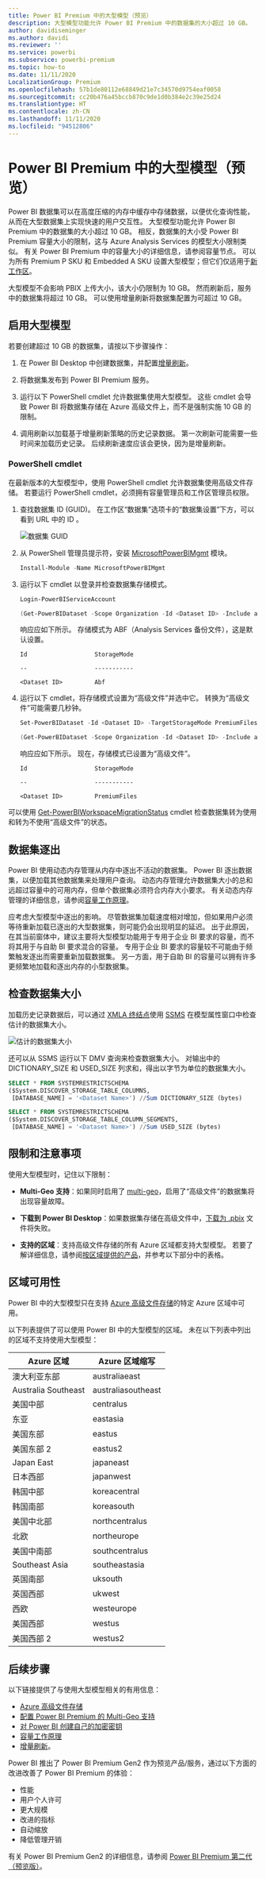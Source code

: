 ```yaml
---
title: Power BI Premium 中的大型模型（预览）
description: 大型模型功能允许 Power BI Premium 中的数据集的大小超过 10 GB。
author: davidiseminger
ms.author: davidi
ms.reviewer: ''
ms.service: powerbi
ms.subservice: powerbi-premium
ms.topic: how-to
ms.date: 11/11/2020
LocalizationGroup: Premium
ms.openlocfilehash: 57b1de80112e68849d21e7c34570d9754eaf0058
ms.sourcegitcommit: cc20b476a45bccb870c9de1d0b384e2c39e25d24
ms.translationtype: HT
ms.contentlocale: zh-CN
ms.lasthandoff: 11/11/2020
ms.locfileid: "94512806"
---
```

# <a name="large-models-in-power-bi-premium-preview"></a>Power BI Premium 中的大型模型（预览）

Power BI 数据集可以在高度压缩的内存中缓存中存储数据，以便优化查询性能，从而在大型数据集上实现快速的用户交互性。 大型模型功能允许 Power BI Premium 中的数据集的大小超过 10 GB。 相反，数据集的大小受 Power BI Premium 容量大小的限制，这与 Azure Analysis Services 的模型大小限制类似。 有关 Power BI Premium 中的容量大小的详细信息，请参阅容量节点。 可以为所有 Premium P SKU 和 Embedded A SKU 设置大型模型；但它们仅适用于[新工作区](../collaborate-share/service-create-the-new-workspaces.md)。

大型模型不会影响 PBIX 上传大小，该大小仍限制为 10 GB。 然而刷新后，服务中的数据集将超过 10 GB。 可以使用增量刷新将数据集配置为可超过 10 GB。

## <a name="enable-large-models"></a>启用大型模型

若要创建超过 10 GB 的数据集，请按以下步骤操作：

1. 在 Power BI Desktop 中创建数据集，并配置[增量刷新](service-premium-incremental-refresh.md)。

1. 将数据集发布到 Power BI Premium 服务。

1. 运行以下 PowerShell cmdlet 允许数据集使用大型模型。 这些 cmdlet 会导致 Power BI 将数据集存储在 Azure 高级文件上，而不是强制实施 10 GB 的限制。

1. 调用刷新以加载基于增量刷新策略的历史记录数据。 第一次刷新可能需要一些时间来加载历史记录。 后续刷新速度应该会更快，因为是增量刷新。

### <a name="powershell-cmdlets"></a>PowerShell cmdlet

在最新版本的大型模型中，使用 PowerShell cmdlet 允许数据集使用高级文件存储。 若要运行 PowerShell cmdlet，必须拥有容量管理员和工作区管理员权限。

1. 查找数据集 ID (GUID)。 在工作区“数据集”选项卡的“数据集设置”下方，可以看到 URL 中的 ID  。

    ![数据集 GUID](media/service-premium-large-models/dataset-guid.png)

1. 从 PowerShell 管理员提示符，安装 [MicrosoftPowerBIMgmt](/powershell/module/microsoftpowerbimgmt.data/) 模块。

    ```powershell
    Install-Module -Name MicrosoftPowerBIMgmt
    ```

1. 运行以下 cmdlet 以登录并检查数据集存储模式。

    ```powershell
    Login-PowerBIServiceAccount

    (Get-PowerBIDataset -Scope Organization -Id <Dataset ID> -Include actualStorage).ActualStorage
    ```

    响应应如下所示。 存储模式为 ABF（Analysis Services 备份文件），这是默认设置。

    ```
    Id                   StorageMode

    --                   -----------

    <Dataset ID>         Abf
    ```

1. 运行以下 cmdlet，将存储模式设置为“高级文件”并选中它。 转换为“高级文件”可能需要几秒钟。

    ```powershell
    Set-PowerBIDataset -Id <Dataset ID> -TargetStorageMode PremiumFiles

    (Get-PowerBIDataset -Scope Organization -Id <Dataset ID> -Include actualStorage).ActualStorage
    ```

    响应应如下所示。 现在，存储模式已设置为“高级文件”。

    ```
    Id                   StorageMode
    
    --                   -----------
    
    <Dataset ID>         PremiumFiles
    ```

可以使用 [Get-PowerBIWorkspaceMigrationStatus](/powershell/module/microsoftpowerbimgmt.workspaces/get-powerbiworkspacemigrationstatus) cmdlet 检查数据集转为使用和转为不使用“高级文件”的状态。

## <a name="dataset-eviction"></a>数据集逐出

Power BI 使用动态内存管理从内存中逐出不活动的数据集。 Power BI 逐出数据集，以便加载其他数据集来处理用户查询。 动态内存管理允许数据集大小的总和远超过容量中的可用内存，但单个数据集必须符合内存大小要求。 有关动态内存管理的详细信息，请参阅[容量工作原理](service-premium-what-is.md#how-capacities-function)。

应考虑大型模型中逐出的影响。 尽管数据集加载速度相对增加，但如果用户必须等待重新加载已逐出的大型数据集，则可能仍会出现明显的延迟。 出于此原因，在其当前窗体中，建议主要将大型模型功能用于专用于企业 BI 要求的容量，而不将其用于与自助 BI 要求混合的容量。 专用于企业 BI 要求的容量较不可能由于频繁触发逐出而需要重新加载数据集。 另一方面，用于自助 BI 的容量可以拥有许多更频繁地加载和逐出内存的小型数据集。

## <a name="checking-dataset-size"></a>检查数据集大小

加载历史记录数据后，可以通过 [XMLA 终结点](service-premium-connect-tools.md)使用 [SSMS](/sql/ssms/download-sql-server-management-studio-ssms) 在模型属性窗口中检查估计的数据集大小。

![估计的数据集大小](media/service-premium-large-models/estimated-dataset-size.png)

还可以从 SSMS 运行以下 DMV 查询来检查数据集大小。 对输出中的 DICTIONARY\_SIZE 和 USED\_SIZE 列求和，得出以字节为单位的数据集大小。

```sql
SELECT * FROM SYSTEMRESTRICTSCHEMA
($System.DISCOVER_STORAGE_TABLE_COLUMNS,
 [DATABASE_NAME] = '<Dataset Name>') //Sum DICTIONARY_SIZE (bytes)

SELECT * FROM SYSTEMRESTRICTSCHEMA
($System.DISCOVER_STORAGE_TABLE_COLUMN_SEGMENTS,
 [DATABASE_NAME] = '<Dataset Name>') //Sum USED_SIZE (bytes)
```

## <a name="limitations-and-considerations"></a>限制和注意事项

使用大型模型时，记住以下限制：

- **Multi-Geo 支持**：如果同时启用了 [multi-geo](service-admin-premium-multi-geo.md)，启用了“高级文件”的数据集将出现容量故障。

- **下载到 Power BI Desktop**：如果数据集存储在高级文件中，[下载为 .pbix](../create-reports/service-export-to-pbix.md) 文件将失败。
- **支持的区域**：支持高级文件存储的所有 Azure 区域都支持大型模型。 若要了解详细信息，请参阅[按区域提供的产品](https://azure.microsoft.com/global-infrastructure/services/?products=storage)，并参考以下部分中的表格。


## <a name="availability-in-regions"></a>区域可用性

Power BI 中的大型模型只在支持 [Azure 高级文件存储](/azure/storage/files/storage-files-planning#storage-tiers)的特定 Azure 区域中可用。

以下列表提供了可以使用 Power BI 中的大型模型的区域。 未在以下列表中列出的区域不支持使用大型模型：


|Azure 区域  |Azure 区域缩写  |
|---------|---------|
|澳大利亚东部     | australiaeast        |
|Australia Southeast     | australiasoutheast        |
|美国中部     | centralus        |
|东亚     | eastasia        |
|美国东部     | eastus        |
|美国东部 2     | eastus2        |
|Japan East     | japaneast        |
|日本西部     | japanwest        |
|韩国中部     | koreacentral        |
|韩国南部     | koreasouth        |
|美国中北部     | northcentralus        |
|北欧     | northeurope        |
|美国中南部     | southcentralus        |
|Southeast Asia     | southeastasia        |
|英国南部     | uksouth        |
|英国西部     | ukwest        |
|西欧     | westeurope        |
|美国西部     | westus        |
|美国西部 2     | westus2        |



## <a name="next-steps"></a>后续步骤

以下链接提供了与使用大型模型相关的有用信息：

* [Azure 高级文件存储](/azure/storage/files/storage-files-planning#storage-tiers)
* [配置 Power BI Premium 的 Multi-Geo 支持](service-admin-premium-multi-geo.md)
* [对 Power BI 创建自己的加密密钥](service-encryption-byok.md)
* [容量工作原理](service-premium-what-is.md#how-capacities-function)
* [增量刷新](service-premium-incremental-refresh.md)。


Power BI 推出了 Power BI Premium Gen2 作为预览产品/服务，通过以下方面的改进改善了 Power BI Premium 的体验：
* 性能
* 用户个人许可
* 更大规模
* 改进的指标
* 自动缩放
* 降低管理开销

有关 Power BI Premium Gen2 的详细信息，请参阅 [Power BI Premium 第二代（预览版）](service-premium-what-is.md#power-bi-premium-generation-2-preview)。
